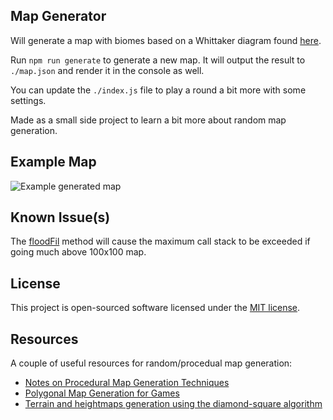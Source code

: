 ## Map Generator

Will generate a map with biomes based on a Whittaker diagram found [here](http://www-cs-students.stanford.edu/~amitp/game-programming/polygon-map-generation/#biomes).


Run `npm run generate` to generate a new map. It will output the result to `./map.json` and render it in the console as well.


You can update the `./index.js` file to play a round a bit more with some settings.


Made as a small side project to learn a bit more about random map generation.


## Example Map

![Example generated map](https://i.imgur.com/ELkUdiU.png)


## Known Issue(s)

The [floodFil](https://github.com/MrEliasen/map-generator/blob/master/libs/map-generator/generator.js#L295) method will cause the maximum call stack to be exceeded if going much above 100x100 map.


## License

This project is open-sourced software licensed under the [MIT license](https://opensource.org/licenses/MIT).


## Resources

A couple of useful resources for random/procedual map generation:

- [Notes on Procedural Map Generation Techniques
](https://christianjmills.com/Notes-on-Procedural-Map-Generation-Techniques/)
- [Polygonal Map Generation for Games](http://www-cs-students.stanford.edu/~amitp/game-programming/polygon-map-generation/)
- [Terrain and heightmaps generation using the diamond-square algorithm](https://yonatankra.com/how-to-create-terrain-and-heightmaps-using-the-diamond-square-algorithm-in-javascript/)
